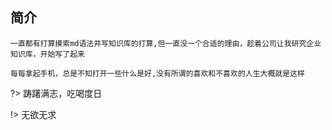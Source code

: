 ## 简介
`
一直都有打算摸索md语法并写知识库的打算,但一直没一个合适的理由，趁着公司让我研究企业知识库，开始写了起来
`

```
每每拿起手机，总是不知打开一些什么是好,没有所谓的喜欢和不喜欢的人生大概就是这样
```

?> 踌躇满志，吃喝度日

!> 无欲无求